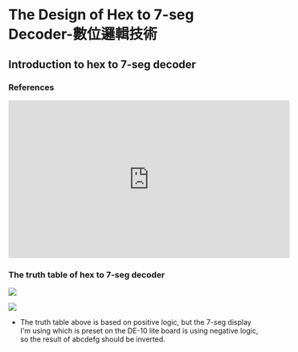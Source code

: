 # The Design of Hex to 7-seg Decoder-數位邏輯技術

## Introduction to hex to 7-seg decoder

### References

<iframe width="560" height="315" src="https://www.youtube.com/embed/zr64cGwOXsg?si=9_DdP1zpWYRoTmgK" title="YouTube video player" frameborder="0" allow="accelerometer; autoplay; clipboard-write; encrypted-media; gyroscope; picture-in-picture; web-share" allowfullscreen></iframe>

### The truth table of hex to 7-seg decoder

![](https://hackmd.io/_uploads/SJA2hJse6.png)

![](https://hackmd.io/_uploads/HylyTJsx6.png)

* The truth table above is based on positive logic, but the 7-seg display I'm using which is preset on the DE-10 lite board is using negative logic, so the result of abcdefg should be inverted. 






